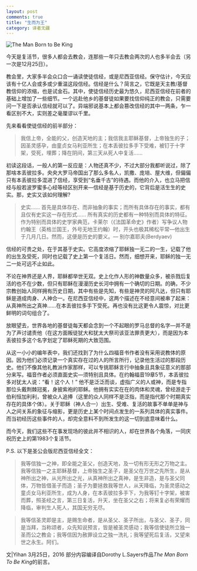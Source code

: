 ```yaml
---
layout: post
comments: true
title: "生而为王"
category: 译者无疆
---
```


![The Man Born to Be King](http://upload-images.jianshu.io/upload_images/19585-88c15099716b50a3.jpg?imageMogr2/auto-orient/strip%7CimageView2/2/w/1240)

今天是复活节，很多人都会去教会，连那些一年只去教会两次的人也多半会去（另一次是12月25日）。

教会里，大家多半会众口合一诵读使徒信经，或是尼西亚信经。保守估计，今天应该有十亿人会或多或少重温这段信经。信经是什么？简言之，它既是天主教/基督教信仰的浓缩，也是试金石。其中，使徒信经历史最为悠久，尼西亚信经在前者的基础上增加了一些细节。一个远赴他乡的基督徒如果要找信仰纯正的教会，只需要问一下是否承认信经就可以了。异端邪说基本上都会篡改信经的其中一两条，乍一看区别不大，实则差之毫厘谬以千里。

先来看看使徒信经的前半部分：

> 我信上帝，全能的父，创造天地的主；我信我主耶稣基督，上帝独生的子；因圣灵感孕，由童贞女马利亚所生；在本丢彼拉多手下受难，被钉于十字架，受死，埋葬；降在阴间，第三天从死人中复活……

初读这段话，一般人的第一反应是：人物还真不少，不过大部分我都听说过，除了那啥本丢彼拉多。央央大罗马帝国出了那么多名人，凯撒、庞培、屋大维，但偏偏只有本丢彼拉多混进了信经，享受到“名垂千古”的待遇。而他的介入，也立马把信经与般若波罗蜜多心经等经区别开来––信经是基于历史的，它背后是活生生的史实。那，史实又该如何理解?

> 史实…… 首先是具体存在、而非抽象的事实；而所有具体存在的事实，都有且仅有史实这一存在形式…… 所有真实的历史都有一种特别而具体的特征。作为特别而具体的史学家典范，卡莱尔（《法国革命史》作者）写争议人物约翰王（英格兰国王，外号无地王约翰）时，开头也极其稀松平常––他出生于几月几日。然而，这便是历史的要义。–– 别尔嘉耶夫(Berdyaev)

信经的可贵之处，在于其基于史实。它高度浓缩了耶稣独一无二的一生，记载了他的出生及受死，同时也记载了史上第一个复活日。然而，细想开来，耶稣的独一无二一处可远不止如此。

不论在神界还是人界，耶稣都举世无双。史上化作人形的神数量众多，被杀戮后复活的也不在少数，但只有耶稣在漫漫历史长河中拥有一个确切的日期。的确，不少宗教创始人同样拥有历史日期，其中有些是先知，有些是神灵的阿凡达，但只有耶稣是道成肉身、人神合一。在尼西亚信经中，这两个描述在不经意间被串了起来：从真神所出之真神……在本丢彼拉多手下受死。再也没有比这更令人震惊，对比更鲜明的词句组合了。

放眼望去，世界各地的基督徒每天都会念到一个不起眼的罗马总督的名字––并不是为了声讨谴责他（在这方面叛徒犹大和犹太大祭司该亚法罪责更大），而是因为本丢彼拉多这个名字划定了耶稣死期的大致范围。

从这一小小的编年表中，我们还找到了为什么四福音书作者没有采用说教体的原因。因为他们必须记录一个真实存在过的人的所言所行，记录他生活过的那段历史。他们不像其他礼教派作家那样，可以专挑耶稣言行中抽象且具象征意义的那部分来写。福音作者必须直面史实––须特别且具体。在约翰福音19章5节，本丢彼拉多对犹太人说：“看！这个人！” 他不是泛泛而谈，虚指广义的人或神，而是专指那位头戴荆棘冠冕，身披紫袍的耶稣。他拥有实实在在的肉体和灵魂，曾经游走于伯利恒加利利，曾被众人追捧（这里的众人同样不是泛指，而是指代那个时期真实存在的具体个体）。关于耶稣（神人合一）出生、受难、复活的故事不单单是神与人之间关系的象征与缩影，更是历史上某个时间点发生的一系列具体的真实事件。而当初经历这些事件的人，却完全意料不到所发生的这一切到底意味着什么。

而今天，我们这些不在事发现场的彼此并不相识的人，却在世界各个角落，一同庆祝历史上的第1983个复活节。

P.S. 以下是圣公会版尼西亚信经全文：
> 我等信独一之神，即全能之圣父，创造天地，及一切有形无形之万物之主。我等信独一之主耶稣基督，上帝独生之圣子，是圣父在万世之先所生，是从神所出之神，从光所出之光，从真神所出之真神，是生非造，是与圣父同体，万物皆借圣子而造；圣子为要拯救我等世人，从天降临，为圣灵感动之童贞女马利亚所生，成为人身，在本丢彼拉多手下，为我等钉十字架，被害而葬，照圣经之言，第三日复活，升天，坐在圣父之右；将来复必有荣耀而降临，审判生人死人，其国无穷无尽。
 
> 我等信圣灵即是主，是赐生命者，是从圣父、圣子所出，与圣父、圣子，同是当拜，当称颂者，众先知说预言，皆是被圣灵感动；我等信使徒所立独一圣而公之教会；我等信因为赦罪设立之独一洗礼；我等望死后复活，又望来世之永生。阿们。 

文|Yihan
3月25日，2016
部分内容编译自Dorothy L.Sayers作品*The Man Born To Be King*的前言。
